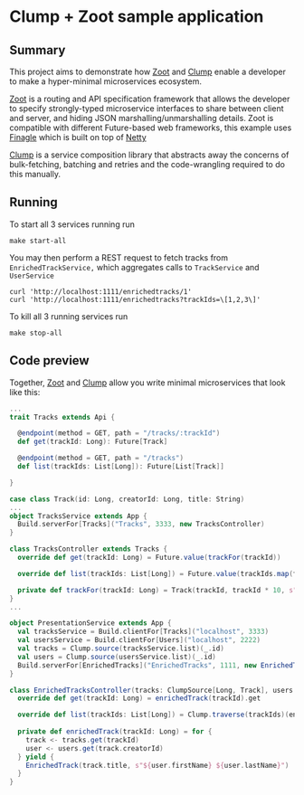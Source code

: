 # Clump + Zoot sample application

## Summary

This project aims to demonstrate how [Zoot](https://github.com/fwbrasil/zoot) and [Clump](https://github.com/getclump/clump) enable a developer to make a hyper-minimal microservices ecosystem.

[Zoot](https://github.com/fwbrasil/zoot) is a routing and API specification framework that allows the developer to specify strongly-typed microservice interfaces to share between client and server, and hiding JSON marshalling/unmarshalling details. Zoot is compatible with different Future-based web frameworks, this example uses [Finagle](https://twitter.github.io/finagle/) which is built on top of [Netty](http://netty.io/)

[Clump](https://github.com/getclump/clump) is a service composition library that abstracts away the concerns of bulk-fetching, batching and retries and the code-wrangling required to do this manually.

## Running

To start all 3 services running run 

```
make start-all
```

You may then perform a REST request to fetch tracks from `EnrichedTrackService,` which aggregates calls to `TrackService` and `UserService`

```
curl 'http://localhost:1111/enrichedtracks/1'
curl 'http://localhost:1111/enrichedtracks?trackIds=\[1,2,3\]'

```

To kill all 3 running services run

```
make stop-all
```

## Code preview

Together, [Zoot](https://github.com/fwbrasil/zoot) and [Clump](https://github.com/getclump/clump) allow you write minimal microservices that look like this:

```scala
...
trait Tracks extends Api {

  @endpoint(method = GET, path = "/tracks/:trackId")
  def get(trackId: Long): Future[Track]

  @endpoint(method = GET, path = "/tracks")
  def list(trackIds: List[Long]): Future[List[Track]]

}

case class Track(id: Long, creatorId: Long, title: String)
...
object TracksService extends App {
  Build.serverFor[Tracks]("Tracks", 3333, new TracksController)
}

class TracksController extends Tracks {
  override def get(trackId: Long) = Future.value(trackFor(trackId))

  override def list(trackIds: List[Long]) = Future.value(trackIds.map(trackFor))

  private def trackFor(trackId: Long) = Track(trackId, trackId * 10, s"song$trackId")
}
...

object PresentationService extends App {
  val tracksService = Build.clientFor[Tracks]("localhost", 3333)
  val usersService = Build.clientFor[Users]("localhost", 2222)
  val tracks = Clump.source(tracksService.list)(_.id)
  val users = Clump.source(usersService.list)(_.id)
  Build.serverFor[EnrichedTracks]("EnrichedTracks", 1111, new EnrichedTracksController(tracks, users))
}

class EnrichedTracksController(tracks: ClumpSource[Long, Track], users: ClumpSource[Long, User]) extends EnrichedTracks {
  override def get(trackId: Long) = enrichedTrack(trackId).get

  override def list(trackIds: List[Long]) = Clump.traverse(trackIds)(enrichedTrack).list
    
  private def enrichedTrack(trackId: Long) = for {
    track <- tracks.get(trackId)
    user <- users.get(track.creatorId)
  } yield {
    EnrichedTrack(track.title, s"${user.firstName} ${user.lastName}")
  }
}

```



